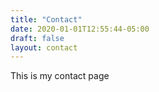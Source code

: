 ```yaml
---
title: "Contact"
date: 2020-01-01T12:55:44-05:00 
draft: false
layout: contact 
---
```

This is my contact page
